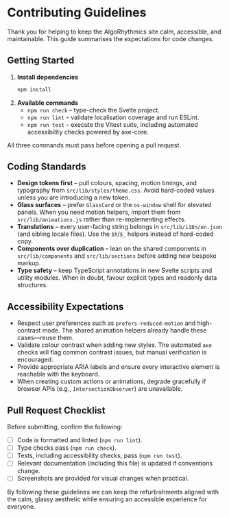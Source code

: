 # Contributing Guidelines

Thank you for helping to keep the AlgoRhythmics site calm, accessible, and maintainable. This guide summarises the expectations for code changes.

## Getting Started

1. **Install dependencies**
   ```bash
   npm install
   ```
2. **Available commands**
   - `npm run check` – type-check the Svelte project.
   - `npm run lint` – validate localisation coverage and run ESLint.
   - `npm run test` – execute the Vitest suite, including automated accessibility checks powered by axe-core.

All three commands must pass before opening a pull request.

## Coding Standards

- **Design tokens first** – pull colours, spacing, motion timings, and typography from `src/lib/styles/theme.css`. Avoid hard-coded values unless you are introducing a new token.
- **Glass surfaces** – prefer `GlassCard` or the `os-window` shell for elevated panels. When you need motion helpers, import them from `src/lib/animations.js` rather than re-implementing effects.
- **Translations** – every user-facing string belongs in `src/lib/i18n/en.json` (and sibling locale files). Use the `$t`/`$_` helpers instead of hard-coded copy.
- **Components over duplication** – lean on the shared components in `src/lib/components` and `src/lib/sections` before adding new bespoke markup.
- **Type safety** – keep TypeScript annotations in new Svelte scripts and utility modules. When in doubt, favour explicit types and readonly data structures.

## Accessibility Expectations

- Respect user preferences such as `prefers-reduced-motion` and high-contrast mode. The shared animation helpers already handle these cases—reuse them.
- Validate colour contrast when adding new styles. The automated `axe` checks will flag common contrast issues, but manual verification is encouraged.
- Provide appropriate ARIA labels and ensure every interactive element is reachable with the keyboard.
- When creating custom actions or animations, degrade gracefully if browser APIs (e.g., `IntersectionObserver`) are unavailable.

## Pull Request Checklist

Before submitting, confirm the following:

- [ ] Code is formatted and linted (`npm run lint`).
- [ ] Type checks pass (`npm run check`).
- [ ] Tests, including accessibility checks, pass (`npm run test`).
- [ ] Relevant documentation (including this file) is updated if conventions change.
- [ ] Screenshots are provided for visual changes when practical.

By following these guidelines we can keep the refurbishments aligned with the calm, glassy aesthetic while ensuring an accessible experience for everyone.

